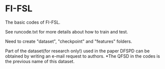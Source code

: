 # FI-FSL
The basic codes of FI-FSL.

See runcode.txt for more details about how to train and test.

Need to create "dataset", "checkpoint" and "features" folders.

Part of the dataset(for research only!) used in the paper DFSPD can be obtained by writing an e-mail request to authors. 
*The QFSD in the codes is the previous name of this dataset. 

